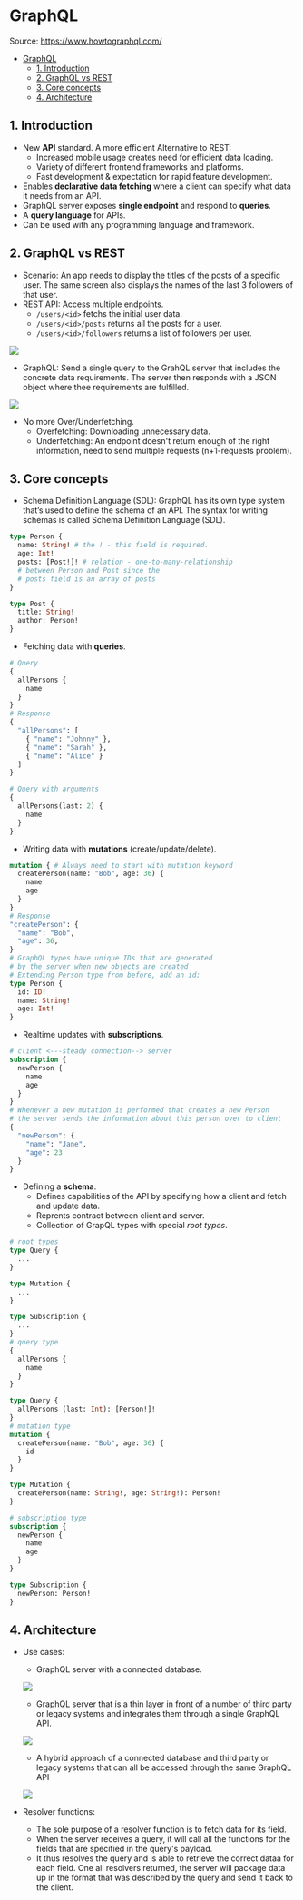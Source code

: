 # GraphQL

Source: https://www.howtographql.com/

- [GraphQL](#graphql)
  - [1. Introduction](#1-introduction)
  - [2. GraphQL vs REST](#2-graphql-vs-rest)
  - [3. Core concepts](#3-core-concepts)
  - [4. Architecture](#4-architecture)

## 1. Introduction

- New **API** standard. A more efficient Alternative to REST:
  - Increased mobile usage creates need for efficient data loading.
  - Variety of different frontend frameworks and platforms.
  - Fast development & expectation for rapid feature development.
- Enables **declarative data fetching** where a client can specify what data it needs from an API.
- GraphQL server exposes **single endpoint** and respond to **queries**.
- A **query language** for APIs.
- Can be used with any programming language and framework.

## 2. GraphQL vs REST

- Scenario: An app needs to display the titles of the posts of a specific user. The same screen also displays the names of the last 3 followers of that user.
- REST API: Access multiple endpoints.
  - `/users/<id>` fetchs the initial user data.
  - `/users/<id>/posts` returns all the posts for a user.
  - `/users/<id>/followers` returns a list of followers per user.

![](https://imgur.com/VRyV7Jh.png)

- GraphQL: Send a single query to the GrahQL server that includes the concrete data requirements. The server then responds with a JSON object where thee requirements are fulfilled.

![](https://imgur.com/z9VKnHs.png)

- No more Over/Underfetching.
  - Overfetching: Downloading unnecessary data.
  - Underfetching: An endpoint doesn't return enough of the right information, need to send multiple requests (n+1-requests problem).

## 3. Core concepts

- Schema Definition Language (SDL): GraphQL has its own type system that’s used to define the schema of an API. The syntax for writing schemas is called Schema Definition Language (SDL).

```graphql
type Person {
  name: String! # the ! - this field is required.
  age: Int!
  posts: [Post!]! # relation - one-to-many-relationship
  # between Person and Post since the
  # posts field is an array of posts
}

type Post {
  title: String!
  author: Person!
}
```

- Fetching data with **queries**.

```graphql
# Query
{
  allPersons {
    name
  }
}
# Response
{
  "allPersons": [
    { "name": "Johnny" },
    { "name": "Sarah" },
    { "name": "Alice" }
  ]
}

# Query with arguments
{
  allPersons(last: 2) {
    name
  }
}
```

- Writing data with **mutations** (create/update/delete).

```graphql
mutation { # Always need to start with mutation keyword
  createPerson(name: "Bob", age: 36) {
    name
    age
  }
}
# Response
"createPerson": {
  "name": "Bob",
  "age": 36,
}
# GraphQL types have unique IDs that are generated
# by the server when new objects are created
# Extending Person type from before, add an id:
type Person {
  id: ID!
  name: String!
  age: Int!
}
```

- Realtime updates with **subscriptions**.

```graphql
# client <---steady connection--> server
subscription {
  newPerson {
    name
    age
  }
}
# Whenever a new mutation is performed that creates a new Person
# the server sends the information about this person over to client
{
  "newPerson": {
    "name": "Jane",
    "age": 23
  }
}
```

- Defining a **schema**.
  - Defines capabilities of the API by specifying how a client and fetch and update data.
  - Reprents contract between client and server.
  - Collection of GrapQL types with special _root types_.

```graphql
# root types
type Query {
  ...
}

type Mutation {
  ...
}

type Subscription {
  ...
}
# query type
{
  allPersons {
    name
  }
}

type Query {
  allPersons (last: Int): [Person!]!
}
# mutation type
mutation {
  createPerson(name: "Bob", age: 36) {
    id
  }
}

type Mutation {
  createPerson(name: String!, age: String!): Person!
}

# subscription type
subscription {
  newPerson {
    name
    age
  }
}

type Subscription {
  newPerson: Person!
}
```

## 4. Architecture

- Use cases:

  - GraphQL server with a connected database.

  ![](https://imgur.com/cRE6oeb.png)

  - GraphQL server that is a thin layer in front of a number of third party or legacy systems and integrates them through a single GraphQL API.

  ![](https://imgur.com/zQggcSX.png)

  - A hybrid approach of a connected database and third party or legacy systems that can all be accessed through the same GraphQL API

  ![](https://imgur.com/73dByTz.png)

- Resolver functions:
  - The sole purpose of a resolver function is to fetch data for its field.
  - When the server receives a query, it will call all the functions for the fields that are specified in the query's payload.
  - It thus resolves the query and is able to retrieve the correct dataa for each field. One all resolvers returned, the server will package data up in the format that was described by the query and send it back to the client.
